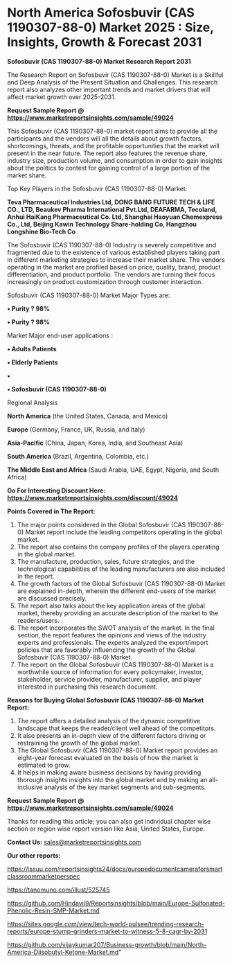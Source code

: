 # North America Sofosbuvir (CAS 1190307-88-0) Market 2025 : Size, Insights, Growth & Forecast 2031

<strong>Sofosbuvir (CAS 1190307-88-0) Market Research Report 2031</strong>

The Research Report on Sofosbuvir (CAS 1190307-88-0) Market is a Skillful and Deep Analysis of the Present Situation and Challenges. This research report also analyzes other important trends and market drivers that will affect market growth over 2025-2031.

<strong>Request Sample Report @ <a href=https://www.marketreportsinsights.com/sample/49024>https://www.marketreportsinsights.com/sample/49024</a></strong>

This Sofosbuvir (CAS 1190307-88-0) market report aims to provide all the participants and the vendors will all the details about growth factors, shortcomings, threats, and the profitable opportunities that the market will present in the near future. The report also features the revenue share, industry size, production volume, and consumption in order to gain insights about the politics to contest for gaining control of a large portion of the market share.

Top Key Players in the Sofosbuvir (CAS 1190307-88-0) Market:

<strong>Teva Pharmaceutical Industries Ltd, DONG BANG FUTURE TECH & LIFE CO., LTD, Beaukev Pharma International Pvt.Ltd, DEAFARMA, Tecoland, Anhui HaiKang Pharmaceutical Co. Ltd, Shanghai Haoyuan Chemexpress Co., Ltd, Beijing Kawin Technology Share-holding Co, Hangzhou Longshine Bio-Tech Co</strong>

The Sofosbuvir (CAS 1190307-88-0) Industry is severely competitive and fragmented due to the existence of various established players taking part in different marketing strategies to increase their market share. The vendors operating in the market are profiled based on price, quality, brand, product differentiation, and product portfolio. The vendors are turning their focus increasingly on product customization through customer interaction.

Sofosbuvir (CAS 1190307-88-0) Market Major Types are:

<strong>•  Purity ? 98%

•  Purity ? 98%</strong>

Market Major end-user applications :

<strong>•  Adults Patients

•  Elderly Patients

•  

•  Sofosbuvir (CAS 1190307-88-0)</strong>

Regional Analysis

</u><strong><b>North America</b></strong> (the United States, Canada, and Mexico)

<strong><b>Europe </b></strong>(Germany, France, UK, Russia, and Italy)

<strong><b>Asia-Pacific</b></strong> (China, Japan, Korea, India, and Southeast Asia)

<strong><b>South America</b></strong> (Brazil, Argentina, Colombia, etc.)

<strong><b>The Middle East and Africa</b></strong> (Saudi Arabia, UAE, Egypt, Nigeria, and South Africa)

<strong>Go For Interesting Discount Here: <a href=https://www.marketreportsinsights.com/discount/49024>https://www.marketreportsinsights.com/discount/49024</a></strong>

<strong>Points Covered in The Report:</strong>
<ol>
  <li>The major points considered in the Global Sofosbuvir (CAS 1190307-88-0) Market report include the leading competitors operating in the global market.</li>
  <li>The report also contains the company profiles of the players operating in the global market.</li>
  <li>The manufacture, production, sales, future strategies, and the technological capabilities of the leading manufacturers are also included in the report.</li>
  <li>The growth factors of the Global Sofosbuvir (CAS 1190307-88-0) Market are explained in-depth, wherein the different end-users of the market are discussed precisely.</li>
  <li>The report also talks about the key application areas of the global market, thereby providing an accurate description of the market to the readers/users.</li>
  <li>The report incorporates the SWOT analysis of the market. In the final section, the report features the opinions and views of the industry experts and professionals. The experts analyzed the export/import policies that are favorably influencing the growth of the Global Sofosbuvir (CAS 1190307-88-0) Market.</li>
  <li>The report on the Global Sofosbuvir (CAS 1190307-88-0) Market is a worthwhile source of information for every policymaker, investor, stakeholder, service provider, manufacturer, supplier, and player interested in purchasing this research document.</li>
</ol>
<strong>Reasons for Buying Global Sofosbuvir (CAS 1190307-88-0) Market Report:</strong>

<ol>
  <li>The report offers a detailed analysis of the dynamic competitive landscape that keeps the reader/client well ahead of the competitors.</li>
  <li>It also presents an in-depth view of the different factors driving or restraining the growth of the global market.</li>
  <li>The Global Sofosbuvir (CAS 1190307-88-0) Market report provides an eight-year forecast evaluated on the basis of how the market is estimated to grow.</li>
  <li>It helps in making aware business decisions by having providing thorough insights insights into the global market and by making an all-inclusive analysis of the key market segments and sub-segments.</li>
</ol>
<strong>Request Sample Report @ <a href=https://www.marketreportsinsights.com/sample/49024>https://www.marketreportsinsights.com/sample/49024</a></strong>


Thanks for reading this article; you can also get individual chapter wise section or region wise report version like Asia, United States, Europe.

<strong>Contact Us:</strong>
sales@marketreportsinsights.com

<strong>Our other reports:</strong>

<a href=https://issuu.com/reportsinsights24/docs/europedocumentcameraforsmartclassroommarketperspec>https://issuu.com/reportsinsights24/docs/europedocumentcameraforsmartclassroommarketperspec</a>

<a href=https://tanomuno.com/illust/525745>https://tanomuno.com/illust/525745</a>

<a href=https://github.com/Hindavii9/Reportsinsights/blob/main/Europe-Sulfonated-Phenolic-Resin-SMP-Market.md>https://github.com/Hindavii9/Reportsinsights/blob/main/Europe-Sulfonated-Phenolic-Resin-SMP-Market.md</a>

<a href=https://sites.google.com/view/tech-world-pulsee/trending-research-reports/europe-stump-grinders-market-to-witness-5-8-cagr-by-2031>https://sites.google.com/view/tech-world-pulsee/trending-research-reports/europe-stump-grinders-market-to-witness-5-8-cagr-by-2031</a>

<a href=https://github.com/vijaykumar207/Business-growth/blob/main/North-America-Diisobutyl-Ketone-Market.md>https://github.com/vijaykumar207/Business-growth/blob/main/North-America-Diisobutyl-Ketone-Market.md</a>"
